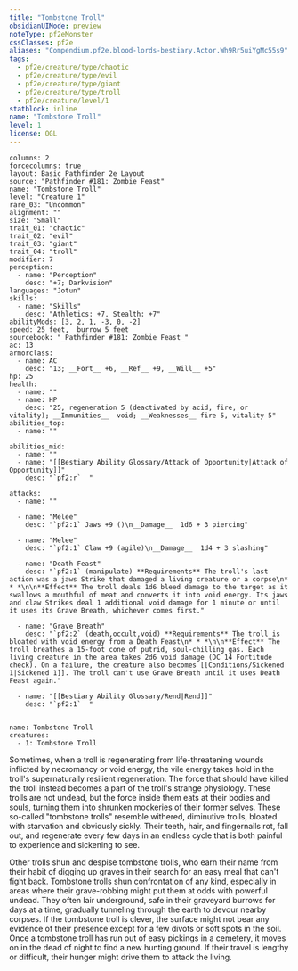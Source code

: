 ```yaml
---
title: "Tombstone Troll"
obsidianUIMode: preview
noteType: pf2eMonster
cssClasses: pf2e
aliases: "Compendium.pf2e.blood-lords-bestiary.Actor.Wh9Rr5uiYgMc55s9" 
tags:
  - pf2e/creature/type/chaotic
  - pf2e/creature/type/evil
  - pf2e/creature/type/giant
  - pf2e/creature/type/troll
  - pf2e/creature/level/1
statblock: inline
name: "Tombstone Troll"
level: 1
license: OGL
---
```


```statblock
columns: 2
forcecolumns: true
layout: Basic Pathfinder 2e Layout
source: "Pathfinder #181: Zombie Feast"
name: "Tombstone Troll"
level: "Creature 1"
rare_03: "Uncommon"
alignment: ""
size: "Small"
trait_01: "chaotic"
trait_02: "evil"
trait_03: "giant"
trait_04: "troll"
modifier: 7
perception:
  - name: "Perception"
    desc: "+7; Darkvision"
languages: "Jotun"
skills:
  - name: "Skills"
    desc: "Athletics: +7, Stealth: +7"
abilityMods: [3, 2, 1, -3, 0, -2]
speed: 25 feet,  burrow 5 feet
sourcebook: "_Pathfinder #181: Zombie Feast_"
ac: 13
armorclass:
  - name: AC
    desc: "13; __Fort__ +6, __Ref__ +9, __Will__ +5"
hp: 25
health:
  - name: ""
  - name: HP
    desc: "25, regeneration 5 (deactivated by acid, fire, or vitality); __Immunities__  void; __Weaknesses__ fire 5, vitality 5"
abilities_top:
  - name: ""

abilities_mid:
  - name: ""
  - name: "[[Bestiary Ability Glossary/Attack of Opportunity|Attack of Opportunity]]"
    desc: "`pf2:r`  "

attacks:
  - name: ""

  - name: "Melee"
    desc: "`pf2:1` Jaws +9 ()\n__Damage__  1d6 + 3 piercing"

  - name: "Melee"
    desc: "`pf2:1` Claw +9 (agile)\n__Damage__  1d4 + 3 slashing"

  - name: "Death Feast"
    desc: "`pf2:1` (manipulate) **Requirements** The troll's last action was a jaws Strike that damaged a living creature or a corpse\n* * *\n\n**Effect** The troll deals 1d6 bleed damage to the target as it swallows a mouthful of meat and converts it into void energy. Its jaws and claw Strikes deal 1 additional void damage for 1 minute or until it uses its Grave Breath, whichever comes first."

  - name: "Grave Breath"
    desc: "`pf2:2` (death,occult,void) **Requirements** The troll is bloated with void energy from a Death Feast\n* * *\n\n**Effect** The troll breathes a 15-foot cone of putrid, soul-chilling gas. Each living creature in the area takes 2d6 void damage (DC 14 Fortitude check). On a failure, the creature also becomes [[Conditions/Sickened 1|Sickened 1]]. The troll can't use Grave Breath until it uses Death Feast again."

  - name: "[[Bestiary Ability Glossary/Rend|Rend]]"
    desc: "`pf2:1`  "
 
```

```encounter-table
name: Tombstone Troll
creatures:
  - 1: Tombstone Troll
```



Sometimes, when a troll is regenerating from life-threatening wounds inflicted by necromancy or void energy, the vile energy takes hold in the troll's supernaturally resilient regeneration. The force that should have killed the troll instead becomes a part of the troll's strange physiology. These trolls are not undead, but the force inside them eats at their bodies and souls, turning them into shrunken mockeries of their former selves. These so-called "tombstone trolls" resemble withered, diminutive trolls, bloated with starvation and obviously sickly. Their teeth, hair, and fingernails rot, fall out, and regenerate every few days in an endless cycle that is both painful to experience and sickening to see.

Other trolls shun and despise tombstone trolls, who earn their name from their habit of digging up graves in their search for an easy meal that can't fight back. Tombstone trolls shun confrontation of any kind, especially in areas where their grave-robbing might put them at odds with powerful undead. They often lair underground, safe in their graveyard burrows for days at a time, gradually tunneling through the earth to devour nearby corpses. If the tombstone troll is clever, the surface might not bear any evidence of their presence except for a few divots or soft spots in the soil. Once a tombstone troll has run out of easy pickings in a cemetery, it moves on in the dead of night to find a new hunting ground. If their travel is lengthy or difficult, their hunger might drive them to attack the living.
